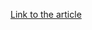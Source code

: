 [Link to the article](https://blog.cloudflare.com/upcoming-lets-encrypt-certificate-chain-change-and-impact-for-cloudflare-customers)

